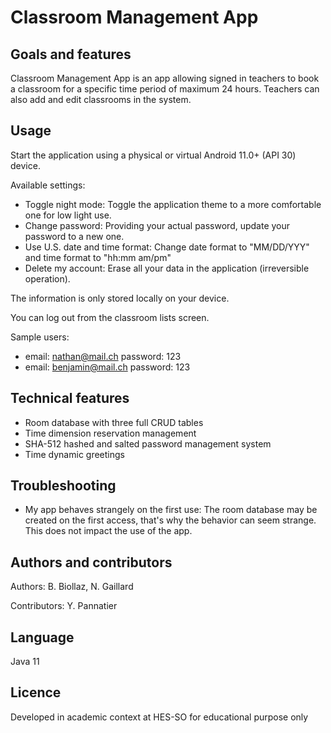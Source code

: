 # Classroom Management App

## Goals and features
Classroom Management App is an app allowing signed in teachers to book a classroom for a specific time period of maximum 24 hours. Teachers can also add and edit classrooms in the system.

## Usage
Start the application using a physical or virtual Android 11.0+ (API 30) device. 

Available settings:
- Toggle night mode: Toggle the application theme to a more comfortable one for low light use.
- Change password: Providing your actual password, update your password to a new one.
- Use U.S. date and time format: Change date format to "MM/DD/YYY" and time format to "hh:mm am/pm"
- Delete my account: Erase all your data in the application (irreversible operation).
               
The information is only stored locally on your device.

You can log out from the classroom lists screen.

Sample users:
- email: nathan@mail.ch password: 123
- email: benjamin@mail.ch password: 123

## Technical features
- Room database with three full CRUD tables
- Time dimension reservation management
- SHA-512 hashed and salted password management system
- Time dynamic greetings

## Troubleshooting
- My app behaves strangely on the first use:
    The room database may be created on the first access, that's why the behavior can seem strange. This does not impact the use of the app.

## Authors and contributors
Authors: B. Biollaz, N. Gaillard

Contributors: Y. Pannatier
## Language
Java 11

## Licence
Developed in academic context at HES-SO for educational purpose only